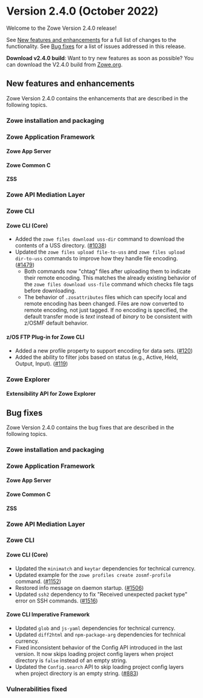 # Version 2.4.0 (October 2022)

Welcome to the Zowe Version 2.4.0 release!

See [New features and enhancements](#new-features-and-enhancements) for a full list of changes to the functionality. See [Bug fixes](#bug-fixes) for a list of issues addressed in this release.

**Download v2.4.0 build**: Want to try new features as soon as possible? You can download the V2.4.0 build from [Zowe.org](https://www.zowe.org/download.html).

## New features and enhancements

Zowe Version 2.4.0 contains the enhancements that are described in the following topics.

### Zowe installation and packaging



### Zowe Application Framework

#### Zowe App Server 



#### Zowe Common C



#### ZSS



### Zowe API Mediation Layer



### Zowe CLI

#### Zowe CLI (Core)

- Added the `zowe files download uss-dir` command to download the contents of a USS directory. ([#1038](https://github.com/zowe/zowe-cli/issues/1038))
- Updated the `zowe files upload file-to-uss` and `zowe files upload dir-to-uss` commands to improve how they handle file encoding. ([#1479](https://github.com/zowe/zowe-cli/issues/1479))
    - Both commands now "chtag" files after uploading them to indicate their remote encoding. This matches the already existing behavior of the `zowe files download uss-file` command which checks file tags before downloading.
    - The behavior of `.zosattributes` files which can specify local and remote encoding has been changed. Files are now converted to remote encoding, not just tagged. If no encoding is specified, the default transfer mode is *text* instead of *binary* to be consistent with z/OSMF default behavior.

#### z/OS FTP Plug-in for Zowe CLI

- Added a new profile property to support encoding for data sets. ([#120](https://github.com/zowe/zowe-cli-ftp-plugin/pull/120))
- Added the ability to filter jobs based on status (e.g., Active, Held, Output, Input). ([#119](https://github.com/zowe/zowe-cli-ftp-plugin/pull/119))

### Zowe Explorer



#### Extensibility API for Zowe Explorer



## Bug fixes

Zowe Version 2.4.0 contains the bug fixes that are described in the following topics.

### Zowe installation and packaging



### Zowe Application Framework

#### Zowe App Server



#### Zowe Common C



#### ZSS



### Zowe API Mediation Layer



### Zowe CLI



#### Zowe CLI (Core)

- Updated the `minimatch` and `keytar` dependencies for technical currency.
- Updated example for the `zowe profiles create zosmf-profile` command. ([#1152](https://github.com/zowe/zowe-cli/issues/1152))
- Restored info message on daemon startup. ([#1506](https://github.com/zowe/zowe-cli/issues/1506))
- Updated `ssh2` dependency to fix "Received unexpected packet type" error on SSH commands. ([#1516](https://github.com/zowe/zowe-cli/issues/1516))

#### Zowe CLI Imperative Framework

- Updated `glob` and `js-yaml` dependencies for technical currency.
- Updated `diff2html` and `npm-package-arg` dependencies for technical currency.
- Fixed inconsistent behavior of the Config API introduced in the last version. It now skips loading project config layers when project directory is `false` instead of an empty string.
- Updated the `Config.search` API to skip loading project config layers when project directory is an empty string. ([#883](https://github.com/zowe/imperative/issues/883))

### Vulnerabilities fixed
